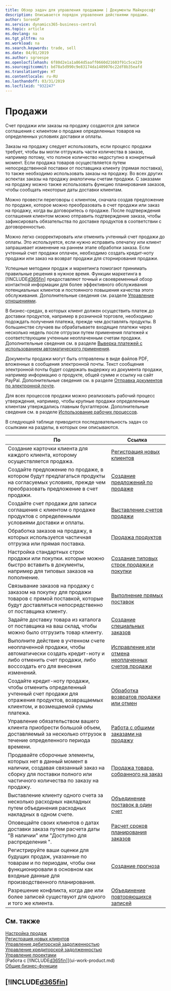 ```yaml
---
title: Обзор задач для управления продажами | Документы Майкрософт
description: Описывается порядок управления действиями продажи.
author: SorenGP
ms.service: dynamics365-business-central
ms.topic: article
ms.devlang: na
ms.tgt_pltfrm: na
ms.workload: na
ms.search.keywords: trade, sell
ms.date: 04/01/2019
ms.author: sgroespe
ms.openlocfilehash: 6f80d2e1a1a864d5aaff0660d21603f91c5ce229
ms.sourcegitcommit: bd78a5d990c9e83174da1409076c22df8b35eafd
ms.translationtype: HT
ms.contentlocale: ru-RU
ms.lasthandoff: 03/31/2019
ms.locfileid: "932247"
---
```

# <a name="sales"></a>Продажи
Счет продажи или заказы на продажу создаются для записи соглашения с клиентом о продаже определенных товаров на определенных условиях доставки и оплаты.

Заказы на продажу следует использовать, если процесс продажи требует, чтобы вы могли отгружать части количества в заказе, например потому, что полное количество недоступно в конкретный момент. Если продажа товаров осуществляется путем непосредственной поставки от поставщика клиенту (прямая поставка), то также необходимо использовать заказы на продажу. Во всех других аспектах заказы на продажу аналогичны счетам продажи. С заказами на продажу можно также использовать функцию планирования заказов, чтобы сообщать некоторые даты доставки клиентам.  

Можно провести переговоры с клиентом, сначала создав предложение по продаже, которое можно преобразовать в счет продажи или заказ на продажу, когда вы договоритесь о продаже. После подтверждения соглашения клиентом можно отправить подтверждение заказа, чтобы зафиксировать обязательства по доставке продуктов в соответствии с договоренностью.

Можно легко скорректировать или отменить учтенный счет продажи до оплаты. Это используется, если нужно исправить опечатку или клиент запрашивает изменение на раннем этапе обработки заказа. Если учтенный счет продажи оплачен, необходимо создать кредит-ноту продажи или заказ на возврат продажи для сторнирования продажи.

Успешные методики продаж и маркетинга помогают принимать правильные решения в нужное время. Функции маркетинга в [!INCLUDE[d365fin](includes/d365fin_md.md)] предоставляют точный и своевременный обзор контактной информации для более эффективного обслуживания потенциальных клиентов и постоянного повышения качества этого обслуживания. Дополнительные сведения см. разделе [Управление отношениями](marketing-relationship-management.md).

В бизнес-средах, в которых клиент должен осуществить платеж до доставки продуктов, например в розничной торговле, необходимо подождать получения платежа, прежде чем доставлять продукты. В большинстве случаев вы обрабатываете входящие платежи через несколько недель после отгрузки путем применения платежей к соответствующим учтенным неоплаченным счетам продажи. Дополнительные сведения см. в разделе [Выверка платежей с использованием автоматического применения](receivables-how-reconcile-payments-auto-application.md).

Документы продажи могут быть отправлены в виде файлов PDF, вложенных в сообщения электронной почты. Текст сообщения электронной почты будет содержать выдержку из документа продажи, например информацию о продукте, общей сумме и ссылку на сайт PayPal. Дополнительные сведения см. в разделе [Отправка документов по электронной почте](ui-how-send-documents-email.md).

Для всех процессов продажи можно реализовать рабочий процесс утверждения, например, чтобы крупные продажи определенным клиентам утверждались главным бухгалтером. Дополнительные сведения см. в разделе [Использование рабочих процессов](across-use-workflows.md).

В следующей таблице приводится последовательность задач со ссылками на разделы, в которых они описываются.

| По | Ссылка |
| --- | --- |
|Создание карточки клиента для каждого клиента, которому осуществляется продажа.|[Регистрация новых клиентов](sales-how-register-new-customers.md)|
| Создайте предложение по продаже, в котором будут предлагаться продукты на согласуемых условиях, прежде чем преобразовать предложение в счет продажи. |[Создание предложений по продаже](sales-how-make-offers.md) |
| Создайте счет продажи для записи соглашения с клиентом о продаже продуктов с определенными условиями доставки и оплаты. |[Выставление счетов продажи](sales-how-invoice-sales.md) |
| Обработка заказов на продажу, в которых используется частичная отгрузка или прямая поставка. |[Продажа продуктов](sales-how-sell-products.md) |
|Настройка стандартных строк продажи или покупки. которые можно быстро вставить в документы, например для типовых заказов на пополнение.|[Создание типовых строк продажи и покупки](sales-how-work-standard-lines.md)|  
| Связывание заказов на продажу с заказом на покупку для продажи товаров с прямой поставкой, которые будут доставляться непосредственно от поставщика клиенту. |[Выполнение прямых поставок](sales-how-drop-shipment.md) |
|Задайте доставку товара из каталога от поставщика на ваш склад, чтобы можно было отгрузить товар клиенту.|[Создание специальных заказов](sales-how-to-create-special-orders.md)|
| Выполните действие в учтенном счете неоплаченной продажи, чтобы автоматически создать кредит-ноту и либо отменить счет продажи, либо воссоздать его для внесения изменений. |[Исправление или отмена неоплаченных счетов продажи](sales-how-correct-cancel-sales-invoice.md) |
| Создайте кредит-ноту продажи, чтобы отменить определенный учтенный счет продажи для отражения продуктов, возвращаемых клиентом, и возмещаемой суммы платежа. |[Обработка возвратов продажи или отмен](sales-how-process-sales-returns-cancellations.md) |
|Управление обязательством вашего клиента приобрести большой объем, доставляемый за несколько отгрузок в течение определенного периода времени.|[Работа с общими заказами на продажу](sales-how-to-create-blanket-sales-orders.md)|
|Продавайте сборочные элементы, которых нет в данный момент в наличии, создавая связанный заказ на сборку для поставки полного или частичного количества по заказу на продажу.|[Продажа товара, собранного на заказ](assembly-how-to-sell-items-assembled-to-order.md)|
|Выставление клиенту одного счета за несколько расходных накладных путем объединения расходных накладных в одном счете.|[Объединение поставок в один счет](sales-how-to-combine-shipments-on-a-single-invoice.md)|
|Оповещайте своих клиентов о датах доставки заказа путем расчета даты "В наличии" или "Доступно для распределения ".|[Расчет сроков планирования заказов](sales-how-to-calculate-order-promising-dates.md)|
|Регистрируйте ваши оценки для будущих продаж, указанные по товарам и по периодам, чтобы они функционировали в основном как входные данные для производственного планирования.|[Создание прогноза](production-how-to-create-a-forecast.md)|
|Разрешение конфликта, когда две или более записей существуют для одного и того же клиента.|[Объединение повторяющихся записей](sales-how-merge-duplicate-records.md)|

## <a name="see-also"></a>См. также
[Настройка продаж](sales-setup-sales.md)  
[Регистрация новых клиентов](sales-how-register-new-customers.md)  
[Управление дебиторской задолженностью](receivables-manage-receivables.md)  
[Управление кредиторской задолженностью](payables-manage-payables.md)  
[Управление проектами](projects-manage-projects.md)    
[Работа с [!INCLUDE[d365fin](includes/d365fin_md.md)]](ui-work-product.md)  
[Общие бизнес-функции](ui-across-business-areas.md)

## [!INCLUDE[d365fin](includes/free_trial_md.md)]  
